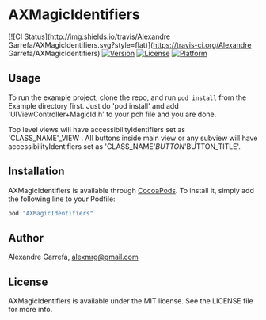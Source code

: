 # AXMagicIdentifiers

[![CI Status](http://img.shields.io/travis/Alexandre Garrefa/AXMagicIdentifiers.svg?style=flat)](https://travis-ci.org/Alexandre Garrefa/AXMagicIdentifiers)
[![Version](https://img.shields.io/cocoapods/v/AXMagicIdentifiers.svg?style=flat)](http://cocoapods.org/pods/AXMagicIdentifiers)
[![License](https://img.shields.io/cocoapods/l/AXMagicIdentifiers.svg?style=flat)](http://cocoapods.org/pods/AXMagicIdentifiers)
[![Platform](https://img.shields.io/cocoapods/p/AXMagicIdentifiers.svg?style=flat)](http://cocoapods.org/pods/AXMagicIdentifiers)

## Usage

To run the example project, clone the repo, and run `pod install` from the Example directory first.
Just do 'pod install' and add 'UIViewController+MagicId.h' to your pch file and you are done.

Top level views will have accessibilityIdentifiers set as 'CLASS_NAME'_VIEW .
All buttons inside main view or any subview will have accessibilityIdentifiers set as 'CLASS_NAME'_BUTTON_'BUTTON_TITLE'.

## Installation

AXMagicIdentifiers is available through [CocoaPods](http://cocoapods.org). To install
it, simply add the following line to your Podfile:

```ruby
pod "AXMagicIdentifiers"
```

## Author

Alexandre Garrefa, alexmrg@gmail.com

## License

AXMagicIdentifiers is available under the MIT license. See the LICENSE file for more info.
